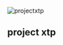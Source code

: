 ![projectxtp](https://github.com/user-attachments/assets/d8cca71a-cfab-4b73-8b70-35b579e4cdc1)
## project xtp
